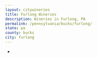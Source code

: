 ```yaml
---
layout: citywineries
title: Furlong Wineries
description: Wineries in Furlong, PA
permalink: /pennsylvania/bucks/furlong/
state: pa
county: bucks
city: furlong
---
```

-
